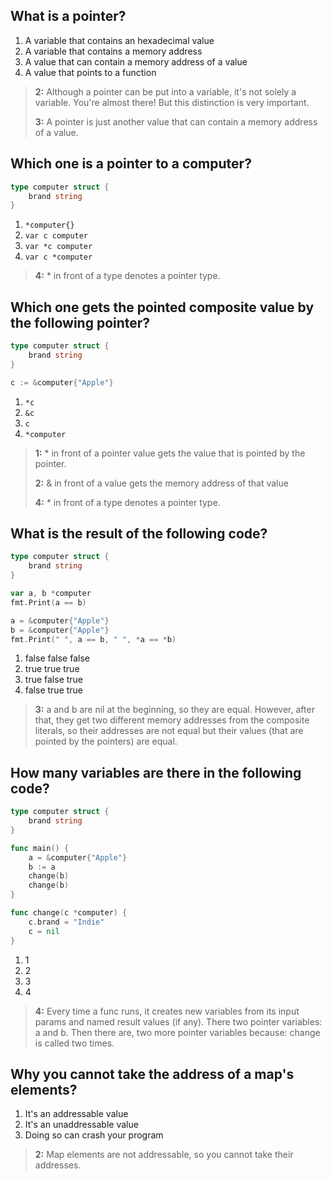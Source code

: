 ## What is a pointer?
1. A variable that contains an hexadecimal value
2. A variable that contains a memory address
3. A value that can contain a memory address of a value 
4. A value that points to a function

> **2:** Although a pointer can be put into a variable, it's not solely a variable. You're almost there! But this distinction is very important.
> 
> **3:** A pointer is just another value that can contain a memory address of a value.


## Which one is a pointer to a computer?
```go
type computer struct {
	brand string
}
```
1. `*computer{}`
2. `var c computer`
3. `var *c computer`
4. `var c *computer` 

> **4:** * in front of a type denotes a pointer type.


## Which one gets the pointed composite value by the following pointer?
```go
type computer struct {
	brand string
}

c := &computer{"Apple"}
```
1. `*c` 
2. `&c`
3. `c`
4. `*computer`

> **1:** * in front of a pointer value gets the value that is pointed by the pointer.
> 
> **2:** & in front of a value gets the memory address of that value
> 
> **4:** * in front of a type denotes a pointer type.


## What is the result of the following code?
```go
type computer struct {
    brand string
}

var a, b *computer
fmt.Print(a == b)

a = &computer{"Apple"}
b = &computer{"Apple"}
fmt.Print(" ", a == b, " ", *a == *b)
```
1. false false false
2. true true true
3. true false true 
4. false true true

> **3:** a and b are nil at the beginning, so they are equal. However, after that, they get two different memory addresses from the composite literals, so their addresses are not equal but their values (that are pointed by the pointers) are equal.


## How many variables are there in the following code?
```go
type computer struct {
    brand string
}

func main() {
    a = &computer{"Apple"}
    b := a
    change(b)
    change(b)
}

func change(c *computer) {
    c.brand = "Indie"
    c = nil
}
```
1. 1
2. 2
3. 3
4. 4 

> **4:** Every time a func runs, it creates new variables from its input params and named result values (if any). There two pointer variables: a and b. Then there are, two more pointer variables because: change is called two times.


## Why you cannot take the address of a map's elements?
1. It's an addressable value
2. It's an unaddressable value 
3. Doing so can crash your program

> **2:** Map elements are not addressable, so you cannot take their addresses.